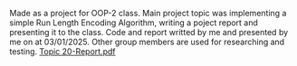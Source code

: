 Made as a project for OOP-2 class. Main project topic was implementing a simple Run Length Encoding Algorithm, writing a poject report and presenting it to the class. Code and report writted by me and presented by me on at 03/01/2025. Other group members are used for researching and testing.
[Topic 20-Report.pdf](https://github.com/user-attachments/files/18311410/Topic.20-Report.pdf)
